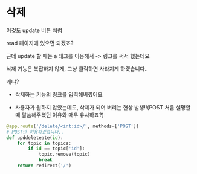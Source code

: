 # 삭제

이것도 update 버튼 처럼

read 페이지에 있으면 되겠죠?

근데 update 할 때는 a 태그를 이용해서 -> 링크를 써서 했는데요

삭제 기능은 복잡하지 않게, 그냥 클릭하면 사라지게 하겠습니다..

왜냐?

- 삭제하는 기능의 링크를 입력해버렸어요

- 사용자가 원하지 않았는데도, 삭제가 되어 버리는 현상 발생!!(POST 처음 설명할 때 말씀해주셨던 이유와 매우 유사하죠?)

```py
@app.route('/delete/<int:id>/', methods=['POST'])
# POST만 허용하겠습니다..
def upddeleteate(id):
    for topic in topics:
        if id == topic['id']:
            topic.remove(topic)
            break
    return redirect('/')
```
